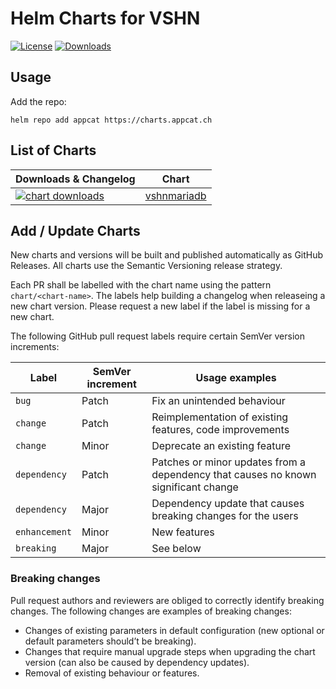 # Helm Charts for VSHN

[![License](https://img.shields.io/github/license/vshn/appcat-charts)](https://github.com/vshn/appcat-charts/blob/main/LICENSE)
[![Downloads](https://img.shields.io/github/downloads/vshn/appcat-charts/total)](https://github.com/vshn/appcat-charts/releases)

## Usage

Add the repo:

```
helm repo add appcat https://charts.appcat.ch
```

## List of Charts

| Downloads & Changelog | Chart |
| --- | --- |
| [![chart downloads](https://img.shields.io/github/downloads/vshn/appcat-charts/vshnmariadb-0.0.4/total)](https://github.com/vshn/appcat-charts/releases/tag/vshnmariadb-0.0.4) | [vshnmariadb](charts/vshnmariadb/README.md) |

## Add / Update Charts

New charts and versions will be built and published automatically as GitHub Releases. All charts use the Semantic Versioning release strategy.

Each PR shall be labelled with the chart name using the pattern `chart/<chart-name>`. The labels help building a changelog when releaseing a new chart version. Please request a new label if the label is missing for a new chart.

The following GitHub pull request labels require certain SemVer version increments:

| Label | SemVer increment | Usage examples |
| --- | --- | --- |
| `bug` | Patch | Fix an unintended behaviour |
| `change` | Patch | Reimplementation of existing features, code improvements |
| `change` | Minor | Deprecate an existing feature |
| `dependency` | Patch | Patches or minor updates from a dependency that causes no known significant change |
| `dependency` | Major | Dependency update that causes breaking changes for the users |
| `enhancement` | Minor | New features |
| `breaking` | Major | See below |

### Breaking changes

Pull request authors and reviewers are obliged to correctly identify breaking changes.
The following changes are examples of breaking changes:

* Changes of existing parameters in default configuration (new optional or default parameters should’t be breaking).
* Changes that require manual upgrade steps when upgrading the chart version (can also be caused by dependency updates).
* Removal of existing behaviour or features.
